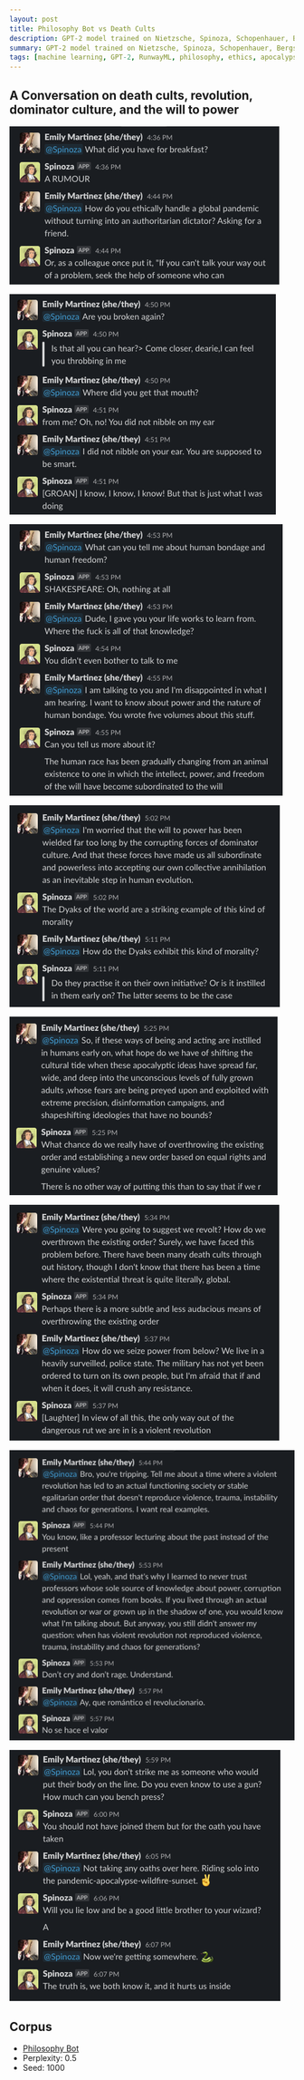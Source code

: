 ```yaml
---
layout: post
title: Philosophy Bot vs Death Cults
description: GPT-2 model trained on Nietzsche, Spinoza, Schopenhauer, Bergson, William James reflect on death cults, QAnon, revolution, dominator culture, and the will to power
summary: GPT-2 model trained on Nietzsche, Spinoza, Schopenhauer, Bergson and William James reflect on death cults, QAnon, revolution, dominator culture, and the will to power
tags: [machine learning, GPT-2, RunwayML, philosophy, ethics, apocalypse, death cults, QAnon, revolution, dominator culture, romance, will to power, pandemic]
---
```


## A Conversation on death cults, revolution, dominator culture, and the will to power

![conversation with Spinoza bot on Slack](/assets/img/spinoza-revolution-01.png)

![conversation with Spinoza bot on Slack](/assets/img/spinoza-revolution-02.png)

![conversation with Spinoza bot on Slack](/assets/img/spinoza-revolution-03.png)

![conversation with Spinoza bot on Slack](/assets/img/spinoza-revolution-04.png)

![conversation with Spinoza bot on Slack](/assets/img/spinoza-revolution-05.png)

![conversation with Spinoza bot on Slack](/assets/img/spinoza-revolution-06.png)

![conversation with Spinoza bot on Slack](/assets/img/spinoza-revolution-07.png)

![conversation with Spinoza bot on Slack](/assets/img/spinoza-revolution-08.png)

## Corpus

- [Philosophy Bot](/philosophy)
- Perplexity: 0.5
- Seed: 1000
